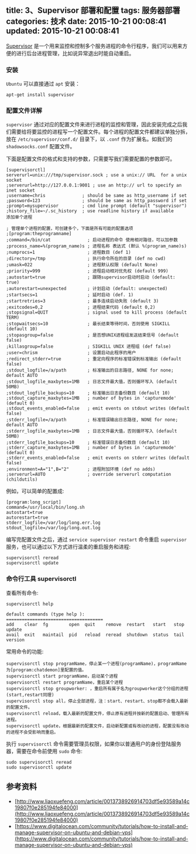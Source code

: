 title: 3、Supervisor 部署和配置
tags: 服务器部署
categories: 技术
date: 2015-10-21 00:08:41
updated: 2015-10-21 00:08:41
---


[Supervisor](http://supervisord.org/) 是一个用来监控和控制多个服务进程的命令行程序，我们可以用来方便的进行后台进程管理，比如说异常退出时能自动重启。

### 安装

`Ubuntu` 可以直接通过 `apt` 安装：

```
apt-get install supervisor
```

<!-- more -->

### 配置文件详解

`supervisor` 通过对应的配置文件来进行进程的监控和管理，因此安装完成之后我们需要给将要监控的进程写一个配置文件。每个进程的配置文件都建议单独分拆，放在 `/etc/supervisor/conf.d/` 目录下，以 `.conf` 作为扩展名。如我们的 `shadowsocks.conf` 配置文件。

下面是配置文件的格式和支持的参数，只需要写我们需要配置的参数即可。

```
[supervisorctl]
serverurl=unix:///tmp/supervisor.sock ; use a unix:// URL  for a unix socket
;serverurl=http://127.0.0.1:9001 ; use an http:// url to specify an inet socket
;username=chris              ; should be same as http_username if set
;password=123                ; should be same as http_password if set
;prompt=mysupervisor         ; cmd line prompt (default "supervisor")
;history_file=~/.sc_history  ; use readline history if available
添加单个进程

; 管理单个进程的配置，可创建多个，下面是所有可能的配置选项
;[program:theprogramname]
;command=/bin/cat              ; 启动进程的命令 使用相对路径，可以加参数
;process_name=%(program_name)s ; 进程名称 表达式 (默认 %(program_name)s)
;numprocs=1                    ; 进程数目 (def 1)
;directory=/tmp                ; 执行命令所在的目录 (def no cwd)
;umask=022                     ; 进程默认权限 (default None)
;priority=999                  ; 进程启动相对优先权 (default 999)
;autostart=true                ; 跟随supervisor启动时启动 (default: true)
;autorestart=unexpected        ; 计划启动 (default: unexpected)
;startsecs=1                   ; 延时启动 (def. 1)
;startretries=3                ; 最多连续启动失败 (default 3)
;exitcodes=0,2                 ; 进程结束代码 (default 0,2)
;stopsignal=QUIT               ; signal used to kill process (default TERM)
;stopwaitsecs=10               ; 最长结束等待时间，否则使用 SIGKILL (default 10)
;stopasgroup=false             ; 是否想UNIX进程组发送结束信号 (default false)
;killasgroup=false             ; SIGKILL UNIX 进程组 (def false)
;user=chrism                   ; 设置启动此程序的用户
;redirect_stderr=true          ; 重定向程序的标准错误到标准输出 (default false)
;stdout_logfile=/a/path        ; 标准输出的日志路径, NONE for none; default AUTO
;stdout_logfile_maxbytes=1MB   ; 日志文件最大值，否则循环写入 (default 50MB)
;stdout_logfile_backups=10     ; 标准输出日志备份数目 (default 10)
;stdout_capture_maxbytes=1MB   ; number of bytes in 'capturemode' (default 0)
;stdout_events_enabled=false   ; emit events on stdout writes (default false)
;stderr_logfile=/a/path        ; 标准错误输出日志路径, NONE for none; default AUTO
;stderr_logfile_maxbytes=1MB   ; 日志文件最大值，否则循环写入 (default 50MB)
;stderr_logfile_backups=10     ; 标准错误日志备份数目 (default 10)
;stderr_capture_maxbytes=1MB   ; number of bytes in 'capturemode' (default 0)
;stderr_events_enabled=false   ; emit events on stderr writes (default false)
;environment=A="1",B="2"       ; 进程附加环境 (def no adds)
;serverurl=AUTO                ; override serverurl computation (childutils)
```

例如，可以简单的配置成:

```
[program:long_script]
command=/usr/local/bin/long.sh
autostart=true
autorestart=true
stderr_logfile=/var/log/long.err.log
stdout_logfile=/var/log/long.out.log
```

编写完配置文件之后，通过 `service supervisor restart` 命令重启 `supervisor` 服务，也可以通过以下方式进行温柔的重启服务和进程:

```
supervisorctl reread
supervisorctl update
```

### 命令行工具 supervisorctl
查看所有命令:

```
supervisorctl help

default commands (type help ):
=====================================
add    clear  fg        open  quit    remove  restart   start   stop  update
avail  exit   maintail  pid   reload  reread  shutdown  status  tail  version
```
常用命令的功能:

```
supervisorctl stop programName，停止某一个进程(programName)，programName为[program:chatdemon]里配置的值。
supervisorctl start programName，启动某个进程
supervisorctl restart programName，重启某个进程
supervisorctl stop groupworker: ，重启所有属于名为groupworker这个分组的进程(start,restart同理)
supervisorctl stop all，停止全部进程，注：start、restart、stop都不会载入最新的配置文件。
supervisorctl reload，载入最新的配置文件，停止原有进程并按新的配置启动、管理所有进程。
supervisorctl update，根据最新的配置文件，启动新配置或有改动的进程，配置没有改动的进程不会受影响而重启。
```

执行 `supervisorctl` 命令需要管理员权限，如果你以普通用户的身份登陆服务器，需要在命令前使用 `sudo` 命令:

```
sudo supervisorctl reread
sudo supervisorctl update
```

## 参考资料
* [http://www.liaoxuefeng.com/article/0013738926914703df5e93589a14c19807f0e285194fe84000](http://www.liaoxuefeng.com/article/0013738926914703df5e93589a14c19807f0e285194fe84000)
* [https://www.digitalocean.com/community/tutorials/how-to-install-and-manage-supervisor-on-ubuntu-and-debian-vps](https://www.digitalocean.com/community/tutorials/how-to-install-and-manage-supervisor-on-ubuntu-and-debian-vps)
